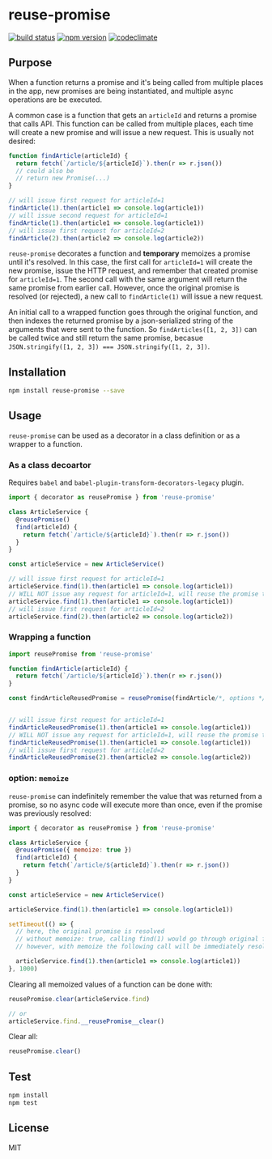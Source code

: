 # reuse-promise

[![build status](https://img.shields.io/travis/elado/reuse-promise/master.svg?style=flat-square)](https://travis-ci.org/elado/reuse-promise) [![npm version](https://img.shields.io/npm/v/reuse-promise.svg?style=flat-square)](https://www.npmjs.com/package/reuse-promise) [![codeclimate](https://img.shields.io/codeclimate/github/elado/reuse-promise.svg?style=flat-square)](https://codeclimate.com/github/elado/reuse-promise)

## Purpose

When a function returns a promise and it's being called from multiple places in the app, new promises are being instantiated, and multiple async operations are be executed.

A common case is a function that gets an `articleId` and returns a promise that calls API. This function can be called from multiple places, each time will create a new promise and will issue a new request. This is usually not desired:

```js
function findArticle(articleId) {
  return fetch(`/article/${articleId}`).then(r => r.json())
  // could also be
  // return new Promise(...)
}

// will issue first request for articleId=1
findArticle(1).then(article1 => console.log(article1))
// will issue second request for articleId=1
findArticle(1).then(article1 => console.log(article1))
// will issue first request for articleId=2
findArticle(2).then(article2 => console.log(article2))
```

`reuse-promise` decorates a function and **temporary** memoizes a promise until it's resolved. In this case, the first call for `articleId=1` will create the new promise, issue the HTTP request, and remember that created promise for `articleId=1`. The second call with the same argument will return the same promise from earlier call. However, once the original promise is resolved (or rejected), a new call to `findArticle(1)` will issue a new request.

An initial call to a wrapped function goes through the original function, and then indexes the returned promise by a json-serialized string of the arguments that were sent to the function. So `findArticles([1, 2, 3])` can be called twice and still return the same promise, becasue `JSON.stringify([1, 2, 3]) === JSON.stringify([1, 2, 3])`.

## Installation

```sh
npm install reuse-promise --save
```

## Usage

`reuse-promise` can be used as a decorator in a class definition or as a wrapper to a function.

### As a class decoartor

Requires `babel` and `babel-plugin-transform-decorators-legacy` plugin.

```js
import { decorator as reusePromise } from 'reuse-promise'

class ArticleService {
  @reusePromise()
  find(articleId) {
    return fetch(`/article/${articleId}`).then(r => r.json())
  }
}

const articleService = new ArticleService()

// will issue first request for articleId=1
articleService.find(1).then(article1 => console.log(article1))
// WILL NOT issue any request for articleId=1, will reuse the promise that was created in previous call
articleService.find(1).then(article1 => console.log(article1))
// will issue first request for articleId=2
articleService.find(2).then(article2 => console.log(article2))
```

### Wrapping a function

```js
import reusePromise from 'reuse-promise'

function findArticle(articleId) {
  return fetch(`/article/${articleId}`).then(r => r.json())
}

const findArticleReusedPromise = reusePromise(findArticle/*, options */)


// will issue first request for articleId=1
findArticleReusedPromise(1).then(article1 => console.log(article1))
// WILL NOT issue any request for articleId=1, will reuse the promise that was created in previous call
findArticleReusedPromise(1).then(article1 => console.log(article1))
// will issue first request for articleId=2
findArticleReusedPromise(2).then(article2 => console.log(article2))
```

### option: `memoize`

`reuse-promise` can indefinitely remember the value that was returned from a promise, so no async code will execute more than once, even if the promise was previously resolved:

```js
import { decorator as reusePromise } from 'reuse-promise'

class ArticleService {
  @reusePromise({ memoize: true })
  find(articleId) {
    return fetch(`/article/${articleId}`).then(r => r.json())
  }
}

const articleService = new ArticleService()

articleService.find(1).then(article1 => console.log(article1))

setTimeout(() => {
  // here, the original promise is resolved
  // without memoize: true, calling find(1) would go through original function and create a promise
  // however, with memoize the following call will be immediately resolved with the value

  articleService.find(1).then(article1 => console.log(article1))
}, 1000)
```

Clearing all memoized values of a function can be done with:

```js
reusePromise.clear(articleService.find)

// or
articleService.find.__reusePromise__clear()
```

Clear all:

```js
reusePromise.clear()
```

## Test

```sh
npm install
npm test
```

## License

MIT
